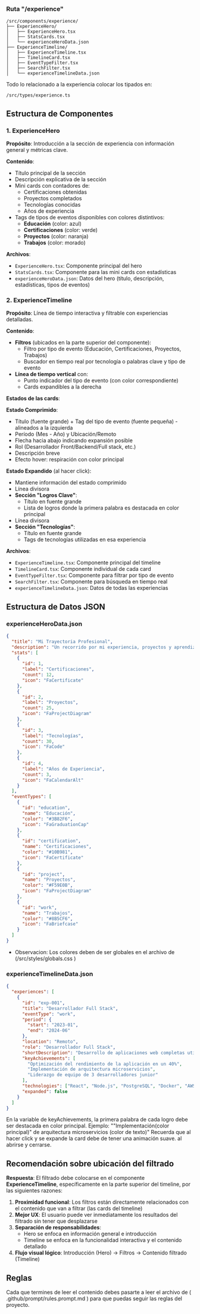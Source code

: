 ### Ruta "/experience"
```
/src/components/experience/
├── ExperienceHero/
│   ├── ExperienceHero.tsx
│   ├── StatsCards.tsx
│   └── experienceHeroData.json
├── ExperienceTimeline/
│   ├── ExperienceTimeline.tsx
│   ├── TimelineCard.tsx
│   ├── EventTypeFilter.tsx
│   ├── SearchFilter.tsx
│   └── experienceTimelineData.json

```

Todo lo relacionado a la experiencia colocar los tipados en:
```
/src/types/experience.ts

```

## Estructura de Componentes

### 1. ExperienceHero
**Propósito**: Introducción a la sección de experiencia con información general y métricas clave.

**Contenido**:
- Título principal de la sección
- Descripción explicativa de la sección
- Mini cards con contadores de:
  - Certificaciones obtenidas
  - Proyectos completados
  - Tecnologías conocidas
  - Años de experiencia
- Tags de tipos de eventos disponibles con colores distintivos:
  - **Educación** (color: azul)
  - **Certificaciones** (color: verde)
  - **Proyectos** (color: naranja)
  - **Trabajos** (color: morado)

**Archivos**:
- `ExperienceHero.tsx`: Componente principal del hero
- `StatsCards.tsx`: Componente para las mini cards con estadísticas
- `experienceHeroData.json`: Datos del hero (título, descripción, estadísticas, tipos de eventos)

### 2. ExperienceTimeline
**Propósito**: Línea de tiempo interactiva y filtrable con experiencias detalladas.

**Contenido**:
- **Filtros** (ubicados en la parte superior del componente):
  - Filtro por tipo de evento (Educación, Certificaciones, Proyectos, Trabajos)
  - Buscador en tiempo real por tecnología o palabras clave y tipo de evento
- **Línea de tiempo vertical** con:
  - Punto indicador del tipo de evento (con color correspondiente)
  - Cards expandibles a la derecha

**Estados de las cards**:

**Estado Comprimido**:
- Título (fuente grande) + Tag del tipo de evento (fuente pequeña) - alineados a la izquierda
- Período (Mes - Año) y Ubicación/Remoto
- Flecha hacia abajo indicando expansión posible
- Rol (Desarrollador Front/Backend/Full stack, etc.)
- Descripción breve
- Efecto hover: respiración con color principal

**Estado Expandido** (al hacer click):
- Mantiene información del estado comprimido
- Línea divisora
- **Sección "Logros Clave"**:
  - Título en fuente grande
  - Lista de logros donde la primera palabra es destacada en color principal
- Línea divisora
- **Sección "Tecnologías"**:
  - Título en fuente grande
  - Tags de tecnologías utilizadas en esa experiencia

**Archivos**:
- `ExperienceTimeline.tsx`: Componente principal del timeline
- `TimelineCard.tsx`: Componente individual de cada card
- `EventTypeFilter.tsx`: Componente para filtrar por tipo de evento
- `SearchFilter.tsx`: Componente para búsqueda en tiempo real
- `experienceTimelineData.json`: Datos de todas las experiencias

## Estructura de Datos JSON

### experienceHeroData.json
```json
{
  "title": "Mi Trayectoria Profesional",
  "description": "Un recorrido por mi experiencia, proyectos y aprendizajes que han moldeado mi carrera como desarrollador",
  "stats": [
    {
      "id": 1,
      "label": "Certificaciones",
      "count": 12,
      "icon": "FaCertificate"
    },
    {
      "id": 2,
      "label": "Proyectos",
      "count": 25,
      "icon": "FaProjectDiagram"
    },
    {
      "id": 3,
      "label": "Tecnologías",
      "count": 30,
      "icon": "FaCode"
    },
    {
      "id": 4,
      "label": "Años de Experiencia",
      "count": 3,
      "icon": "FaCalendarAlt"
    }
  ],
  "eventTypes": [
    {
      "id": "education",
      "name": "Educación",
      "color": "#3B82F6",
      "icon": "FaGraduationCap"
    },
    {
      "id": "certification",
      "name": "Certificaciones",
      "color": "#10B981",
      "icon": "FaCertificate"
    },
    {
      "id": "project",
      "name": "Proyectos",
      "color": "#F59E0B",
      "icon": "FaProjectDiagram"
    },
    {
      "id": "work",
      "name": "Trabajos",
      "color": "#8B5CF6",
      "icon": "FaBriefcase"
    }
  ]
}
```
- Observacion: Los colores deben de ser globales en el archivo de (/src/styles/globals.css )

### experienceTimelineData.json
```json
{
  "experiences": [
    {
      "id": "exp-001",
      "title": "Desarrollador Full Stack",
      "eventType": "work",
      "period": {
        "start": "2023-01",
        "end": "2024-06"
      },
      "location": "Remoto",
      "role": "Desarrollador Full Stack",
      "shortDescription": "Desarrollo de aplicaciones web completas utilizando tecnologías modernas",
      "keyAchievements": [
        "Optimización del rendimiento de la aplicación en un 40%",
        "Implementación de arquitectura microservicios",
        "Liderazgo de equipo de 3 desarrolladores junior"
      ],
      "technologies": ["React", "Node.js", "PostgreSQL", "Docker", "AWS"],
      "expanded": false
    }
  ]
}
```

En la variable de keyAchievements, la primera palabra de cada logro debe ser destacada en color principal.
Ejemplo: ""Implementación(color principal)" de arquitectura microservicios (color de texto)"
Recuerda que al hacer click y se expande la card debe de tener una animación suave. al abrirse y cerrarse.

## Recomendación sobre ubicación del filtrado

**Respuesta**: El filtrado debe colocarse en el componente **ExperienceTimeline**, específicamente en la parte superior del timeline, por las siguientes razones:

1. **Proximidad funcional**: Los filtros están directamente relacionados con el contenido que van a filtrar (las cards del timeline)
2. **Mejor UX**: El usuario puede ver inmediatamente los resultados del filtrado sin tener que desplazarse
3. **Separación de responsabilidades**: 
   - Hero se enfoca en información general e introducción
   - Timeline se enfoca en la funcionalidad interactiva y el contenido detallado
4. **Flujo visual lógico**: Introducción (Hero) → Filtros → Contenido filtrado (Timeline)

## Reglas
Cada que termines de leer el contenido debes pasarte a leer el archivo de ( .github/prompt/rules.prompt.md ) para que puedas seguir las reglas del proyecto.
